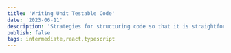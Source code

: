 ```yaml
---
title: 'Writing Unit Testable Code'
date: '2023-06-11'
description: 'Strategies for structuring code so that it is straightforward to unit test'
publish: false
tags: intermediate,react,typescript
---
```

